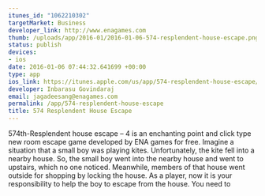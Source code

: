```yaml
--- 
itunes_id: "1062210302"
targetMarket: Business
developer_link: http://www.enagames.com
thumb: /uploads/app/2016-01/2016-01-06-574-resplendent-house-escape.png
status: publish
devices: 
- ios
date: 2016-01-06 07:44:32.641699 +00:00
type: app
ios_link: https://itunes.apple.com/us/app/574-resplendent-house-escape/id1062210302?mt=8
developer: Inbarasu Govindaraj
email: jagadeesang@enagames.com
permalink: /app/574-resplendent-house-escape
title: 574 Resplendent House Escape
---
```


574th-Resplendent house escape – 4 is an enchanting point and click type new room escape game developed by ENA games for free. Imagine a situation that a small boy was playing kites. Unfortunately, the kite fell into a nearby house. So, the small boy went into the nearby house and went to upstairs, which no one noticed. Meanwhile, members of that house went outside for shopping by locking the house. As a player, now it is your responsibility to help the boy to escape from the house. You need to 
